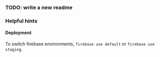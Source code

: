### TODO: write a new readme


### Helpful hints

#### Deployment

To switch firebase environments, `firebase use default` or `firebase use staging`.
